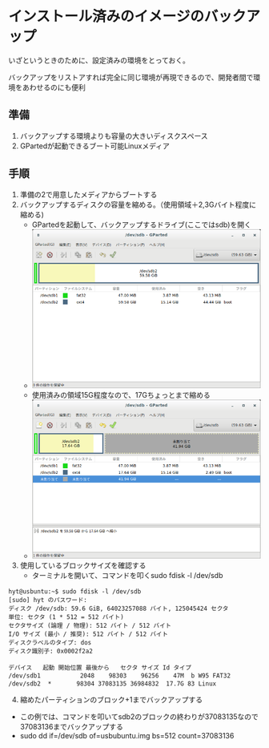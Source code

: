# インストール済みのイメージのバックアップ

いざというときのために、設定済みの環境をとっておく。

バックアップをリストアすれば完全に同じ環境が再現できるので、開発者間で環境をあわせるのにも便利

## 準備

1. バックアップする環境よりも容量の大きいディスクスペース
2. GPartedが起動できるブート可能Linuxメディア

## 手順

1. 準備の2で用意したメディアからブートする
2. バックアップするディスクの容量を縮める。（使用領域＋2,3Gバイト程度に縮める)
    - GPartedを起動して、バックアップするドライブ(ここではsdb)を開く
    - ![gparted1](./pic/backup01.png)
    - 使用済みの領域15G程度なので、17Gちょっとまで縮める
    - ![gparted2](./pic/backup02.png)
3. 使用しているブロックサイズを確認する
    - ターミナルを開いて、コマンドを叩くsudo fdisk -l /dev/sdb

```shell
hyt@usbuntu:~$ sudo fdisk -l /dev/sdb
[sudo] hyt のパスワード:
ディスク /dev/sdb: 59.6 GiB, 64023257088 バイト, 125045424 セクタ
単位: セクタ (1 * 512 = 512 バイト)
セクタサイズ (論理 / 物理): 512 バイト / 512 バイト
I/O サイズ (最小 / 推奨): 512 バイト / 512 バイト
ディスクラベルのタイプ: dos
ディスク識別子: 0x0002f2a2

デバイス   起動 開始位置 最後から   セクタ サイズ Id タイプ
/dev/sdb1           2048    98303    96256    47M  b W95 FAT32
/dev/sdb2  *       98304 37083135 36984832  17.7G 83 Linux
```

4. 縮めたパーティションのブロック+1までバックアップする

- この例では、コマンドを叩いてsdb2のブロックの終わりが37083135なので37083136までバックアップする
- sudo dd if=/dev/sdb of=usbubuntu.img bs=512 count=37083136
